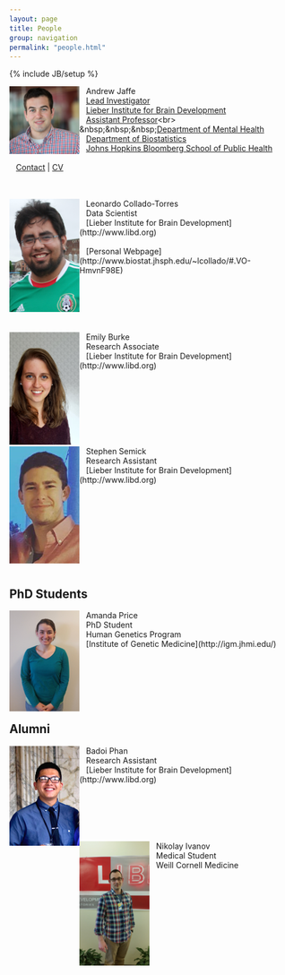 ```yaml
---
layout: page
title: People
group: navigation
permalink: "people.html"
---
```

{% include JB/setup %}

<img src="media/people/Jaffe.jpg" alt="Andrew Jaffe" style="width: 125px;" align="left"/>

&nbsp;&nbsp;&nbsp;Andrew Jaffe<br>
&nbsp;&nbsp;&nbsp;[Lead Investigator](http://libd.org/contact/staff-directory/27-andrew-jaffe)<br>
&nbsp;&nbsp;&nbsp;[Lieber Institute for Brain Development](http://www.libd.org)<br>
&nbsp;&nbsp;&nbsp;[Assistant Professor](http://www.jhsph.edu/faculty/directory/profile/5291/Jaffe/Andrew%20E.)<br>
&nbsp;&nbsp;&nbsp;[Department of Mental Health](http://www.jhsph.edu/departments/mental-health/)<br>
&nbsp;&nbsp;&nbsp;[Department of Biostatistics](http://www.jhsph.edu/departments/biostatistics/)<br>
&nbsp;&nbsp;&nbsp;[Johns Hopkins Bloomberg School of Public Health](www.jhsph.edu)<br>
<br>
&nbsp;&nbsp;&nbsp;[Contact](index.html) | [CV](files/jaffe-cv.pdf)<br>
<br><br>

<img src="media/people/leonardo.png" alt="Leonardo Collado-Torres" style="width: 125px;" align="left"/>
&nbsp;&nbsp;&nbsp;Leonardo Collado-Torres<br>
&nbsp;&nbsp;&nbsp;Data Scientist<br>
&nbsp;&nbsp;&nbsp;[Lieber Institute for Brain Development](http://www.libd.org)<br>
<br>
&nbsp;&nbsp;&nbsp;[Personal Webpage](http://www.biostat.jhsph.edu/~lcollado/#.VO-HmvnF98E)<br>
<br><br><br><br><br><br>

<img src="media/people/emily.jpg" alt="Emily Burke" style="width: 125px;" align="left"/>
&nbsp;&nbsp;&nbsp;Emily Burke<br>
&nbsp;&nbsp;&nbsp;Research Associate<br>
&nbsp;&nbsp;&nbsp;[Lieber Institute for Brain Development](http://www.libd.org)<br>
<br><br><br><br><br><br><br><br>

<img src="media/people/steve.jpg" alt="Stephen Semick" style="width: 125px;" align="left"/>
&nbsp;&nbsp;&nbsp;Stephen Semick<br>
&nbsp;&nbsp;&nbsp;Research Assistant<br>
&nbsp;&nbsp;&nbsp;[Lieber Institute for Brain Development](http://www.libd.org)<br>
<br><br><br><br><br><br><br><br><br>

## PhD Students

<img src="media/people/amanda.jpg" alt="Amanda Price" style="width: 125px;" align="left"/>
&nbsp;&nbsp;&nbsp;Amanda Price<br>
&nbsp;&nbsp;&nbsp;PhD Student<br>
&nbsp;&nbsp;&nbsp;Human Genetics Program<br>
&nbsp;&nbsp;&nbsp;[Institute of Genetic Medicine](http://igm.jhmi.edu/)<br>
<br><br><br><br><br><br>

## Alumni


<img src="media/people/badoi.jpg" alt="Badoi Phan" style="width: 125px;" align="left"/>
&nbsp;&nbsp;&nbsp;Badoi Phan<br>
&nbsp;&nbsp;&nbsp;Research Assistant<br>
&nbsp;&nbsp;&nbsp;[Lieber Institute for Brain Development](http://www.libd.org)<br>
<br><br><br><br><br><br>

<img src="media/people/nikolay.jpg" alt="Nikolay Ivanov" style="width: 125px;" align="left"/>
&nbsp;&nbsp;&nbsp;Nikolay Ivanov<br>
&nbsp;&nbsp;&nbsp;Medical Student<br>
&nbsp;&nbsp;&nbsp;Weill Cornell Medicine<br>
<br><br><br><br><br><br><br><br><br><br>
